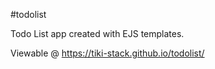 #todolist

Todo List app created with EJS templates.

Viewable @ https://tiki-stack.github.io/todolist/

